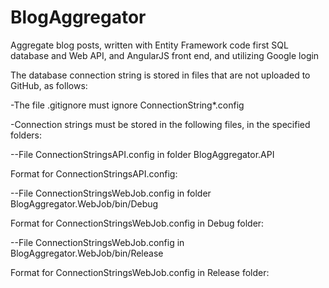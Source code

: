 # BlogAggregator
Aggregate blog posts, written with Entity Framework code first SQL database and Web API, and AngularJS front end, and utilizing Google login

The database connection string is stored in files that are not uploaded to GitHub, as follows:

-The file .gitignore must ignore ConnectionString*.config

-Connection strings must be stored in the following files, in the specified folders:

--File ConnectionStringsAPI.config in folder BlogAggregator.API

  Format for ConnectionStringsAPI.config:
    <add name="BlogAggregator" connectionString="(connection string for Azure SQL DB)" providerName="System.Data.SqlClient" />

--File ConnectionStringsWebJob.config in folder BlogAggregator.WebJob/bin/Debug

  Format for ConnectionStringsWebJob.config in Debug folder:
    <connectionStrings>
    <add name="BlogAggregator" connectionString="Data Source=.\SQLEXPRESS;Initial Catalog=BlogAggregator;Integrated Security=yes;MultipleActiveResultSets=true;" providerName="System.Data.SqlClient" />
    </connectionStrings>

--File ConnectionStringsWebJob.config in BlogAggregator.WebJob/bin/Release

  Format for ConnectionStringsWebJob.config in Release folder:
    <connectionStrings>
    <add name="BlogAggregator" connectionString="(connection string for Azure SQL DB)" providerName="System.Data.SqlClient" />
    </connectionStrings>
